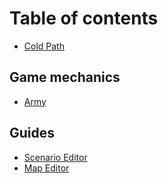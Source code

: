 # Table of contents

* [Cold Path](README.md)

## Game mechanics

* [Army](game-mechanics/army.md)

## Guides

* [Scenario Editor](guides/scenario-editor.md)
* [Map Editor](guides/map-editor.md)

